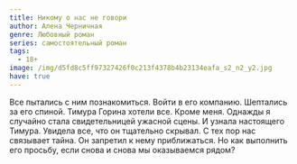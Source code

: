 ```yaml
---
title: Никому о нас не говори
author: Алена Черничная
genre: Любовный роман
series: самостоятельный роман
tags:
  - 18+
image: /img/d5fd8c5ff97327426f0c213f4378b4b23134eafa_s2_n2_y2.jpg
have: true
---
```

Все пытались с ним познакомиться. Войти в его компанию. Шептались за его спиной. Тимура Горина хотели все. Кроме меня. Однажды я случайно стала свидетельницей ужасной сцены. И узнала настоящего Тимура. Увидела все, что он тщательно скрывал. С тех пор нас связывает тайна. Он запретил к нему приближаться. Но как выполнить его просьбу, если снова и снова мы оказываемся рядом?